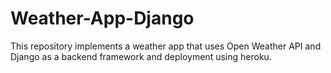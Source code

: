 # Weather-App-Django
This repository implements a weather app that uses Open Weather API and Django as a backend framework and deployment using heroku.
